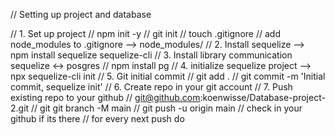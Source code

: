 // Setting up project and database

// 1. Set up project
// npm init -y
// git init
// touch .gitignore
// add node_modules to .gitignore --> node_modules/
// 2. Install sequelize --> npm install sequelize sequelize-cli
// 3. Install library communication sequelize <-> posgres
// npm install pg
// 4. initialize sequelize project --> npx sequelize-cli init
// 5. Git initial commit
// git add .
// git commit -m 'Initial commit, sequelize init'
// 6. Create repo in your git account
// 7. Push existing repo to your github
// git@github.com:koenwisse/Database-project-2.git
// git git branch -M main
// git push -u origin main
// check in your github if its there
// for every next push do
